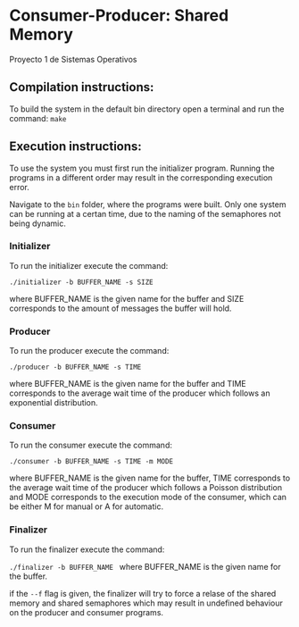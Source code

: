 # Consumer-Producer: Shared Memory
Proyecto 1 de Sistemas Operativos

## Compilation instructions:
To build the system in the default bin directory open a terminal and run the command:
`
make
`
## Execution instructions:

To use the system you must first run the initializer program. Running the programs in a different order may result in the corresponding execution error. 

Navigate to the `bin` folder, where the programs were built. Only one system can be running at a certan time, due to the naming of the semaphores not being dynamic. 

### Initializer

To run the initializer execute the command:

`
./initializer -b BUFFER_NAME -s SIZE
`

where BUFFER_NAME is the given name for the buffer and SIZE corresponds to the amount of messages the buffer will hold. 

### Producer

To run the producer execute the command: 

`
./producer -b BUFFER_NAME -s TIME
`

where BUFFER_NAME is the given name for the buffer and TIME corresponds to the average wait time of the producer which follows an exponential distribution. 

### Consumer

To run the consumer execute the command: 

`
./consumer -b BUFFER_NAME -s TIME -m MODE
`

where BUFFER_NAME is the given name for the buffer, TIME corresponds to the average wait time of the producer which follows a Poisson distribution and MODE corresponds to the execution mode of the consumer, which can be either M for manual or A for automatic. 

### Finalizer

To run the finalizer execute the command: 

`
./finalizer -b BUFFER_NAME 
`
where BUFFER_NAME is the given name for the buffer.


if the `--f` flag is given, the finalizer will try to force a relase of the shared memory and shared semaphores which may result in undefined behaviour on the producer and consumer programs. 